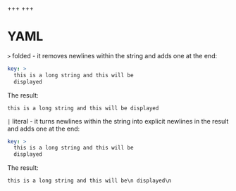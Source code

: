 +++
+++

# YAML

`>` folded - it removes newlines within the string and adds one at the end:

```yaml
key: >
  this is a long string and this will be
  displayed
```

The result:

```
this is a long string and this will be displayed
```

`|` literal - it turns newlines within the string into explicit newlines in the result and adds one at the end:

```yaml
key: >
  this is a long string and this will be
  displayed
```

The result:

```
this is a long string and this will be\n displayed\n
```

